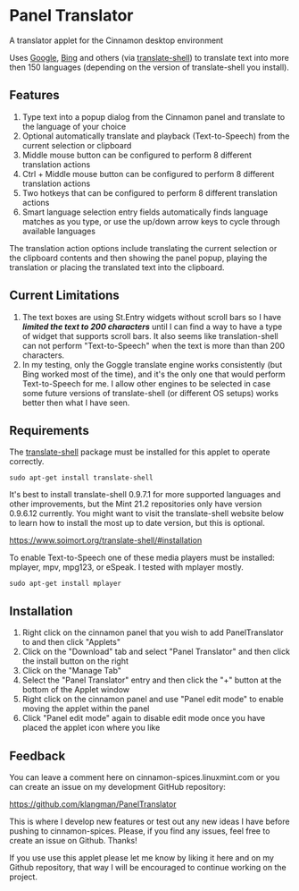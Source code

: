 # Panel Translator
A translator applet for the Cinnamon desktop environment

Uses [Google](https://translate.google.com/), [Bing](https://www.bing.com/translator) and others (via [translate-shell](https://github.com/soimort/translate-shell)) to translate text into more then 150 languages (depending on the version of translate-shell you install).

## Features

1. Type text into a popup dialog from the Cinnamon panel and translate to the language of your choice
2. Optional automatically translate and playback (Text-to-Speech) from the current selection or clipboard
3. Middle mouse button can be configured to perform 8 different translation actions
4. Ctrl + Middle mouse button can be configured to perform 8 different translation actions
5. Two hotkeys that can be configured to perform 8 different translation actions
6. Smart language selection entry fields automatically finds language matches as you type, or use the up/down arrow keys to cycle through available languages

The translation action options include translating the current selection or the clipboard contents and then showing the panel popup, playing the translation or placing the translated text into the clipboard.

## Current Limitations

1. The text boxes are using St.Entry widgets without scroll bars so I have ***limited the text to 200 characters*** until I can find a way to have a type of widget that supports scroll bars. It also seems like translation-shell can not perform "Text-to-Speech" when the text is more than than 200 characters.
2. In my testing, only the Goggle translate engine works consistently (but Bing worked most of the time), and it's the only one that would perform Text-to-Speech for me. I allow other engines to be selected in case some future versions of translate-shell (or different OS setups) works better then what I have seen.

## Requirements

The [translate-shell](https://github.com/soimort/translate-shell) package must be installed for this applet to operate correctly.

```
sudo apt-get install translate-shell
```

It's best to install translate-shell 0.9.7.1 for more supported languages and other improvements, but the Mint 21.2 repositories only have version 0.9.6.12 currently. You might want to visit the translate-shell website below to learn how to install the most up to date version, but this is optional.

https://www.soimort.org/translate-shell/#installation

To enable Text-to-Speech one of these media players must be installed: mplayer, mpv, mpg123, or eSpeak. I tested with mplayer mostly.

```
sudo apt-get install mplayer
```

## Installation
1. Right click on the cinnamon panel that you wish to add PanelTranslator to and then click "Applets"
2. Click on the "Download" tab and select "Panel Translator" and then click the install button on the right
3. Click on the "Manage Tab"
4. Select the "Panel Translator" entry and then click the "+" button at the bottom of the Applet window
5. Right click on the cinnamon panel and use "Panel edit mode" to enable moving the applet within the panel
6. Click "Panel edit mode" again to disable edit mode once you have placed the applet icon where you like

## Feedback
You can leave a comment here on cinnamon-spices.linuxmint.com or you can create an issue on my development GitHub repository:

https://github.com/klangman/PanelTranslator

This is where I develop new features or test out any new ideas I have before pushing to cinnamon-spices.
Please, if you find any issues, feel free to create an issue on Github. Thanks!

If you use use this applet please let me know by liking it here and on my Github repository, that way I will be
encouraged to continue working on the project.
